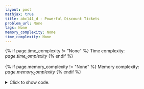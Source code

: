 ```yaml
---
layout: post
mathjax: true
title: abc141_d - Powerful Discount Tickets
problem_url: None
tags: None
memory_complexity: None
time_complexity: None
---
```




{% if page.time_complexity != "None" %}
Time complexity: ${{ page.time_complexity }}$
{% endif %}

{% if page.memory_complexity != "None" %}
Memory complexity: ${{ page.memory_complexity }}$
{% endif %}

<details>
<summary>
<p style="display:inline">Click to show code.</p>
</summary>
```cpp
{% raw %}
using namespace std;
using ll = long long;
int main(void)
{
    int n, m, ai;
    multiset<int, greater<int>> s;
    cin >> n >> m;
    for (int i = 0; i < n; ++i)
        cin >> ai, s.insert(ai);
    while (m--)
    {
        int biggest = *s.begin();
        if (biggest == 0)
            break;
        s.erase(s.begin());
        s.insert(biggest / 2);
    }
    cout << accumulate(s.begin(), s.end(), (ll)0) << endl;
    return 0;
}

{% endraw %}
```
</details>

